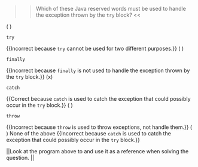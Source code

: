 >>Which of these Java reserved words must be used to handle the exception thrown by the <code>try</code> block? <<

( ) <pre><code>try</code></pre> {{Incorrect because <code>try</code> cannot be used for two different purposes.}}
( ) <pre><code>finally</code></pre> {{Incorrect because <code>finally</code> is not used to handle the exception thrown by the <code>try</code> block.}}
(x) <pre><code>catch</code></pre> {{Correct because <code>catch</code> is used to catch the exception that could possibly occur in the <code>try</code> block.}}
( ) <pre><code>throw</code></pre> {{Incorrect because <code>throw</code> is used to throw exceptions, not handle them.}}
( ) None of the above {{Incorrect because <code>catch</code> is used to catch the exception that could possibly occur in the <code>try</code> block.}}

||Look at the program above to and use it as a reference when solving the question. ||
